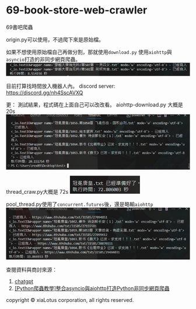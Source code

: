 # 69-book-store-web-crawler
69書吧爬蟲


origin.py可以使用，不過爬下來是原始檔。

如果不想使用原始檔自己再做分割，那就使用`download.py`
使用`aiohttp`與`asyncio`打造的非同步網頁爬蟲。
![Alt text](image.png)

目前打算找時間放入機器人內。
discord server: https://discord.gg/nh4SscAVXQ

更：
測試結果，程式碼在上面自己可以改改看。
aiohttp-download.py 大概是 20s
![Alt text](image-1.png)

thread_craw.py大概是 72s
![Alt text](image-2.png)


pool_thread.py使用了`concurrent.futures`後，還是略輸`aiohttp`
![Alt text](image-3.png)


查閱資料與商討來源：
1. [chatgpt](https://chat.openai.com/)
2. [[Python爬蟲教學]整合asyncio與aiohttp打造Python非同步網頁爬蟲](https://www.learncodewithmike.com/2020/09/python-asynchronous-scraper-using-asyncio-and-aiohttp.html)



copyright © xiaLotus corporation, all rights reserved.